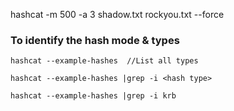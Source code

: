hashcat -m 500 -a 3 shadow.txt rockyou.txt --force

### To identify the hash mode & types

```
hashcat --example-hashes  //List all types

hashcat --example-hashes |grep -i <hash type>

hashcat --example-hashes |grep -i krb

```
